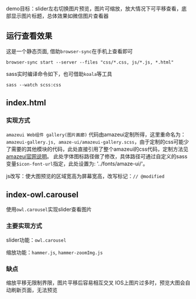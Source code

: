 
demo目标：slider左右切换图片预览，图片可缩放，放大情况下可平移查看，底部显示图片标题，总体效果如微信图片查看器

## 运行查看效果 ##
这是一个静态页面, 借助```browser-sync```在手机上查看即可

```
browser-sync start --server --files "css/*.css, js/*.js, *.html"
```

sass实时编译命令如下，也可借助```koala```等工具
```
sass --watch scss:css

```

## index.html ##

### 实现方式 ###

```amazeui Web组件 gallery(图片画廊)```
代码由amazeui定制所得，这里重命名为：```amazeui-gallery.js, amaze-ui/amazeui-gallery.scss```，由于定制的css可能少了需要的其他模块的代码，此处直接引用了整个amazeui的css代码，定制方法见[amazeui官网说明](http://amazeui.org/customize)。
此处字体图标路径做了修改，具体路径可通过自定义的sass变量```$icon-font-url```指定，此处设置为: '../fonts/amaze-ui/'。

js改写：使大图预览的区域宽高为屏幕宽高，改写标记：```// @modified ```


## index-owl.carousel ##

使用```owl.carousel```实现slider查看图片

### 主要实现方式 ###

slider功能：```owl.carousel```

缩放功能：```hammer.js```, ```hammer-zoomImg.js```


### 缺点 ###
缩放平移无限制界限，图片平移后容易相互交叉
IOS上图片过多时，预览大图会自动刷新页面，无法预览
